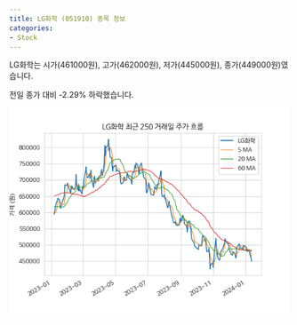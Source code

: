 ```yaml
---
title: LG화학 (051910) 종목 정보
categories:
- Stock
---
```


LG화학는 시가(461000원), 고가(462000원), 저가(445000원), 종가(449000원)였습니다.

전일 종가 대비 -2.29% 하락했습니다.

<!-- more -->

![051910](/assets/stock_images/051910.png)